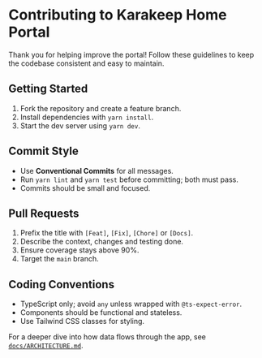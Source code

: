 # Contributing to Karakeep Home Portal

Thank you for helping improve the portal! Follow these guidelines to keep the codebase consistent and easy to maintain.

## Getting Started

1. Fork the repository and create a feature branch.
2. Install dependencies with `yarn install`.
3. Start the dev server using `yarn dev`.

## Commit Style

- Use **Conventional Commits** for all messages.
- Run `yarn lint` and `yarn test` before committing; both must pass.
- Commits should be small and focused.

## Pull Requests

1. Prefix the title with `[Feat]`, `[Fix]`, `[Chore]` or `[Docs]`.
2. Describe the context, changes and testing done.
3. Ensure coverage stays above 90%.
4. Target the `main` branch.

## Coding Conventions

- TypeScript only; avoid `any` unless wrapped with `@ts-expect-error`.
- Components should be functional and stateless.
- Use Tailwind CSS classes for styling.

For a deeper dive into how data flows through the app, see [`docs/ARCHITECTURE.md`](docs/ARCHITECTURE.md).
